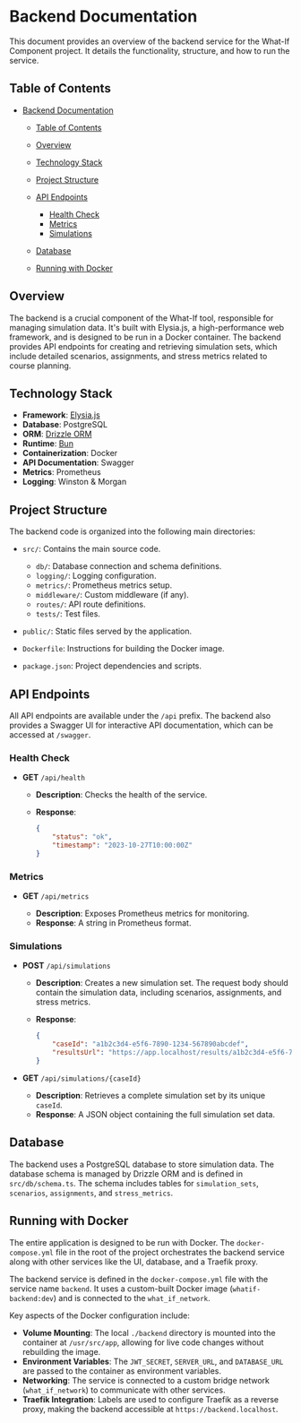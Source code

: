 # Backend Documentation

This document provides an overview of the backend service for the What-If Component project. It details the functionality, structure, and how to run the service.

## Table of Contents

-   [Backend Documentation](#backend-documentation)

    -   [Table of Contents](#table-of-contents)

    -   [Overview](#overview)

    -   [Technology Stack](#technology-stack)

    -   [Project Structure](#project-structure)

    -   [API Endpoints](#api-endpoints)

        -   [Health Check](#health-check)
        -   [Metrics](#metrics)
        -   [Simulations](#simulations)

    -   [Database](#database)

    -   [Running with Docker](#running-with-docker)

## Overview

The backend is a crucial component of the What-If tool, responsible for managing simulation data. It's built with Elysia.js, a high-performance web framework, and is designed to be run in a Docker container. The backend provides API endpoints for creating and retrieving simulation sets, which include detailed scenarios, assignments, and stress metrics related to course planning.

## Technology Stack

-   **Framework**: [Elysia.js](https://elysiajs.com/)
-   **Database**: PostgreSQL
-   **ORM**: [Drizzle ORM](https://orm.drizzle.team/)
-   **Runtime**: [Bun](https://bun.sh/)
-   **Containerization**: Docker
-   **API Documentation**: Swagger
-   **Metrics**: Prometheus
-   **Logging**: Winston & Morgan

## Project Structure

The backend code is organized into the following main directories:

-   `src/`: Contains the main source code.

    -   `db/`: Database connection and schema definitions.
    -   `logging/`: Logging configuration.
    -   `metrics/`: Prometheus metrics setup.
    -   `middleware/`: Custom middleware (if any).
    -   `routes/`: API route definitions.
    -   `tests/`: Test files.

-   `public/`: Static files served by the application.

-   `Dockerfile`: Instructions for building the Docker image.

-   `package.json`: Project dependencies and scripts.

## API Endpoints

All API endpoints are available under the `/api` prefix. The backend also provides a Swagger UI for interactive API documentation, which can be accessed at `/swagger`.

### Health Check

-   **GET** `/api/health`

    -   **Description**: Checks the health of the service.

    -   **Response**:

        ```json
        {
            "status": "ok",
            "timestamp": "2023-10-27T10:00:00Z"
        }
        ```

### Metrics

-   **GET** `/api/metrics`

    -   **Description**: Exposes Prometheus metrics for monitoring.
    -   **Response**: A string in Prometheus format.

### Simulations

-   **POST** `/api/simulations`

    -   **Description**: Creates a new simulation set. The request body should contain the simulation data, including scenarios, assignments, and stress metrics.

    -   **Response**:

        ```json
        {
            "caseId": "a1b2c3d4-e5f6-7890-1234-567890abcdef",
            "resultsUrl": "https://app.localhost/results/a1b2c3d4-e5f6-7890-1234-567890abcdef"
        }
        ```

-   **GET** `/api/simulations/{caseId}`

    -   **Description**: Retrieves a complete simulation set by its unique `caseId`.
    -   **Response**: A JSON object containing the full simulation set data.

## Database

The backend uses a PostgreSQL database to store simulation data. The database schema is managed by Drizzle ORM and is defined in `src/db/schema.ts`. The schema includes tables for `simulation_sets`, `scenarios`, `assignments`, and `stress_metrics`.

## Running with Docker

The entire application is designed to be run with Docker. The `docker-compose.yml` file in the root of the project orchestrates the backend service along with other services like the UI, database, and a Traefik proxy.

The backend service is defined in the `docker-compose.yml` file with the service name `backend`. It uses a custom-built Docker image (`whatif-backend:dev`) and is connected to the `what_if_network`.

Key aspects of the Docker configuration include:

-   **Volume Mounting**: The local `./backend` directory is mounted into the container at `/usr/src/app`, allowing for live code changes without rebuilding the image.
-   **Environment Variables**: The `JWT_SECRET`, `SERVER_URL`, and `DATABASE_URL` are passed to the container as environment variables.
-   **Networking**: The service is connected to a custom bridge network (`what_if_network`) to communicate with other services.
-   **Traefik Integration**: Labels are used to configure Traefik as a reverse proxy, making the backend accessible at `https://backend.localhost`.
